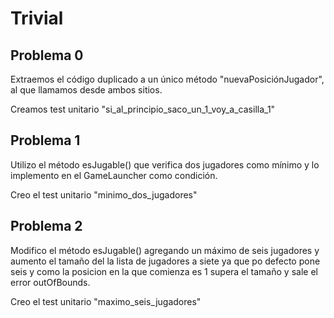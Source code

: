 # Trivial

## Problema 0

Extraemos el código duplicado a un único método "nuevaPosiciónJugador",
al que llamamos desde ambos sitios.

Creamos test unitario "si_al_principio_saco_un_1_voy_a_casilla_1"

## Problema 1

Utilizo el método esJugable() que verifica dos jugadores como mínimo y lo implemento
en el GameLauncher como condición.

Creo el test unitario "minimo_dos_jugadores"

## Problema 2

Modifico el método esJugable() agregando un máximo de seis jugadores y aumento el tamaño del la
lista de jugadores a siete ya que po defecto pone seis y como la posicion en la que comienza es 1
supera el tamaño y sale el error outOfBounds.

Creo el test unitario "maximo_seis_jugadores"
